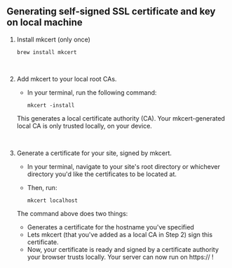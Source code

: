 ## Generating self-signed SSL certificate and key on local machine

1. Install mkcert (only once) 

   ```
   brew install mkcert
   ```
   <br />


2. Add mkcert to your local root CAs.

   - In your terminal, run the following command:

     ```
     mkcert -install
     ```

    This generates a local certificate authority (CA). Your mkcert-generated local CA is only trusted locally, on your device. 

    <br />


3. Generate a certificate for your site, signed by mkcert.

   - In your terminal, navigate to your site's root directory or whichever directory you'd like the certificates to be located at.

   - Then, run:

     ```
     mkcert localhost
     ```

    The command above does two things:

   - Generates a certificate for the hostname you've specified
   - Lets mkcert (that you've added as a local CA in Step 2) sign this certificate.
   - Now, your certificate is ready and signed by a certificate authority your browser trusts locally. Your server can now run on https:// !
